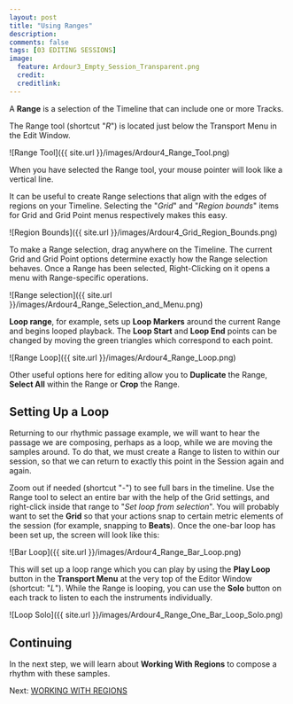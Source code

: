 ```yaml
---
layout: post
title: "Using Ranges"
description:
comments: false 
tags: [03 EDITING SESSIONS]
image:
  feature: Ardour3_Empty_Session_Transparent.png
  credit:  
  creditlink:  
---
```


A **Range** is a selection of the Timeline that can include one or more
Tracks.

The Range tool (shortcut "*R*") is located just below the
Transport Menu in the Edit Window.

![Range Tool]({{ site.url }}/images/Ardour4_Range_Tool.png) 

When you have selected the Range tool, your mouse pointer will look like a vertical line.

It can be useful to create Range selections that align with the edges of
regions on your Timeline. Selecting the "*Grid*" and "*Region bounds*"
items for Grid and Grid Point menus respectively makes this easy.

![Region Bounds]({{ site.url }}/images/Ardour4_Grid_Region_Bounds.png) 

To make a Range selection, drag anywhere on the Timeline. The current
Grid and Grid Point options determine exactly how the Range selection
behaves. Once a Range has been selected, Right-Clicking on it opens a
menu with Range-specific operations.

![Range selection]({{ site.url }}/images/Ardour4_Range_Selection_and_Menu.png) 

**Loop range**, for example, sets up **Loop Markers** around the current
Range and begins looped playback. The **Loop Start** and **Loop End**
points can be changed by moving the green triangles which correspond to
each point.

![Range Loop]({{ site.url }}/images/Ardour4_Range_Loop.png) 

Other useful options here for editing allow you to **Duplicate** the
Range, **Select All** within the Range or **Crop** the Range.

Setting Up a Loop
-----------------

Returning to our rhythmic passage example, we will want to hear the
passage we are composing, perhaps as a loop, while we are moving the
samples around. To do that, we must create a Range to listen to within
our session, so that we can return to exactly this point in the Session
again and again.

Zoom out if needed (shortcut "*-*") to see full bars in the timeline.
Use the Range tool to select an entire bar with the help of the Grid
settings, and right-click inside that range to "*Set loop from
selection*". You will probably want to set the **Grid** so that your
actions snap to certain metric elements of the session (for example,
snapping to **Beats**). Once the one-bar loop has been set up, the
screen will look like this: 

![Bar Loop]({{ site.url }}/images/Ardour4_Range_Bar_Loop.png) 

This will set up a loop range which you can play by using the **Play
Loop** button in the **Transport Menu** at the very top of the Editor
Window (shortcut: "*L*"). While the Range is looping, you can use the
**Solo** button on each track to listen to each the instruments
individually.

![Loop Solo]({{ site.url }}/images/Ardour4_Range_One_Bar_Loop_Solo.png) 

Continuing
----------

In the next step, we will learn about **Working With Regions** to
compose a rhythm with these samples.

Next: [WORKING WITH REGIONS](../working-with-regions)
